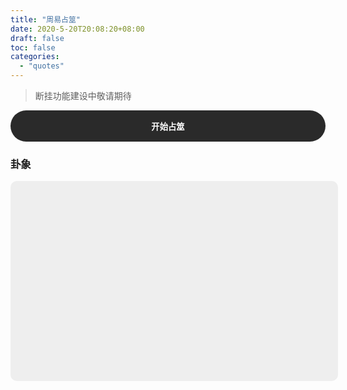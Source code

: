 ```yaml
---
title: "周易占筮"
date: 2020-5-20T20:08:20+08:00
draft: false
toc: false
categories:
  - "quotes"
---
```


> 断挂功能建设中敬请期待

<button id="TkYZTfu6n2ZEzWTE" style="height: 50px; width: 100%; outline: none; border-radius: 50px; border: none; color: #fff; background-color: #2a2a2a; font-weight: bold;" >开始占筮</button>

### 卦象

<div id="TkYZTfu6n2ZEzWTE-result" style="width: 100%; height: 300px; background: #eee; padding: 10px; border-radius: 10px; display: flex; flex-direction: column; align-items: center; justify-content: center;"></div>

<script type="text/javascript">
/****** Utils ******/

// get random integer between min and max, including both
const getRandomIntBetween = (min, max) => {
  if (!(min < max)) {
    throw new Error('min must be smaller than max');
  }
  min = Math.ceil(min);
  max = Math.floor(max);
  return Math.floor(Math.random() * (max - min + 1)) + min;
};

// Get number from 6, 7, 8, 9 based on weights
const getYao = (weights) => {
  const weightFor6 = weights[6] || 0;
  const weightFor7 = weights[7] || 0;
  const weightFor8 = weights[8] || 0;
  const weightFor9 = weights[9] || 0;
  const helpArr = new Array(weightFor6).fill(6)
    .concat(new Array(weightFor7).fill(7))
    .concat(new Array(weightFor8).fill(8))
    .concat(new Array(weightFor9).fill(9));
  const randomIndex = getRandomIntBetween(0, helpArr.length - 1);
  return helpArr[randomIndex];
};

// createTextNodeWithColor
const createTextNodeWithColor = (text, color) => {
  const ele = document.createElement('h3');
  const content = document.createTextNode(text);
  ele.appendChild(content);
  ele.style.color = color;
  return ele
}

const createYao = (isYang, isBig, description) => {
  const ele = document.createElement('div');
  ele.style.cssText = "display: flex;"; 
  const yaoPatterns = [];
  if (isYang) {
    const yangPattern = document.createElement('div');
    yangPattern.style.height = '10px'
    yangPattern.style.width = '100px';
    yangPattern.style.margin = '6px';
    yangPattern.style.backgroundColor = isBig ? '#f00' : '#000';
    yaoPatterns.push(yangPattern);
  } else {
    for (let i = 0; i < 2; i++) {
      const yinPattern = document.createElement('div');
      yinPattern.style.height = '10px'
      yinPattern.style.width = '44px';
      yinPattern.style.margin = '6px';
      yinPattern.style.backgroundColor = isBig ? '#f00' : '#000';
      yaoPatterns.push(yinPattern);
    }
  }
  if (description) {
    const content = document.createTextNode(description);
    yaoPatterns.push(content);
    ele.style.color = isBig ? '#f00' : '#000';
  }

  yaoPatterns.forEach(el => {
    ele.appendChild(el)
  })
  
  return ele
}

const sleep = m => new Promise(res => setTimeout(res, m));

const main = () => {
  const btn = document.querySelector("#TkYZTfu6n2ZEzWTE");
  const onClickFn = async () => {
    const resultBox = document.querySelector("#TkYZTfu6n2ZEzWTE-result");
    // Remove all child nodes
    while (resultBox.firstChild) {
      resultBox.removeChild(resultBox.firstChild);
    }
    resultBox.append(createTextNodeWithColor('占筮中 请稍候...', '#000'));
    await sleep(1000);
    resultBox.removeChild(resultBox.firstChild);
    const weights = {
      6: 1 * 4,
      7: 5 * 4,
      8: 7 * 4,
      9: 3 * 4,
    };
    const yaoPatterns = {
      6: () => createYao(false, true, '陆'),
      7: () => createYao(true, false, '柒'),
      8: () => createYao(false, false, '捌'),
      9: () => createYao(true, true, '玖'),
    };

    const results = [];
    for (let i = 0; i < 6; i ++) {
      const yao = getYao(weights)
      results.push(yao);
      resultBox.prepend(yaoPatterns[yao]());
      await sleep(500);
    }
    console.log(results);
  };
  btn.addEventListener('click', onClickFn);
}

main();

</script>
